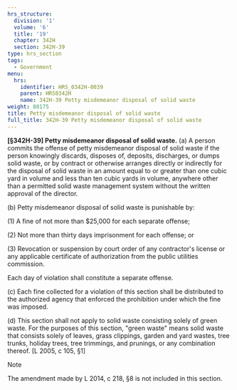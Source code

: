 ```yaml
---
hrs_structure:
  division: '1'
  volume: '6'
  title: '19'
  chapter: 342H
  section: 342H-39
type: hrs_section
tags:
  - Government
menu:
  hrs:
    identifier: HRS_0342H-0039
    parent: HRS0342H
    name: 342H-39 Petty misdemeanor disposal of solid waste
weight: 80175
title: Petty misdemeanor disposal of solid waste
full_title: 342H-39 Petty misdemeanor disposal of solid waste
---
```

**[§342H-39] Petty misdemeanor disposal of solid waste.** (a) A person commits the offense of petty misdemeanor disposal of solid waste if the person knowingly discards, disposes of, deposits, discharges, or dumps solid waste, or by contract or otherwise arranges directly or indirectly for the disposal of solid waste in an amount equal to or greater than one cubic yard in volume and less than ten cubic yards in volume, anywhere other than a permitted solid waste management system without the written approval of the director.

(b) Petty misdemeanor disposal of solid waste is punishable by:

(1) A fine of not more than $25,000 for each separate offense;

(2) Not more than thirty days imprisonment for each offense; or

(3) Revocation or suspension by court order of any contractor's license or any applicable certificate of authorization from the public utilities commission.

Each day of violation shall constitute a separate offense.

(c) Each fine collected for a violation of this section shall be distributed to the authorized agency that enforced the prohibition under which the fine was imposed.

(d) This section shall not apply to solid waste consisting solely of green waste. For the purposes of this section, "green waste" means solid waste that consists solely of leaves, grass clippings, garden and yard wastes, tree trunks, holiday trees, tree trimmings, and prunings, or any combination thereof. [L 2005, c 105, §1]

Note

The amendment made by L 2014, c 218, §8 is not included in this section.